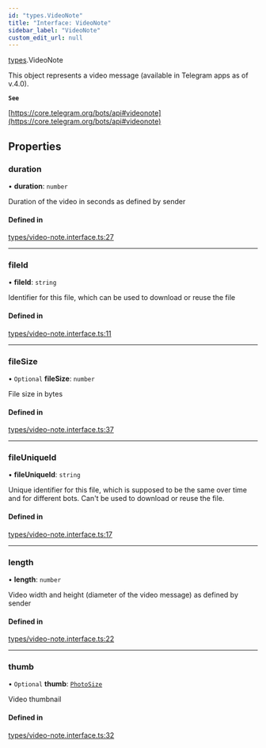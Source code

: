 ```yaml
---
id: "types.VideoNote"
title: "Interface: VideoNote"
sidebar_label: "VideoNote"
custom_edit_url: null
---
```


[types](../modules/types.md).VideoNote

This object represents a video message (available in Telegram apps as of v.4.0).

**`See`**

[https://core.telegram.org/bots/api#videonote](https://core.telegram.org/bots/api#videonote)

## Properties

### duration

• **duration**: `number`

Duration of the video in seconds as defined by sender

#### Defined in

[types/video-note.interface.ts:27](https://github.com/DeityLamb/telegramjs/blob/32b4cca/packages/common/lib/interfaces/types/video-note.interface.ts#L27)

___

### fileId

• **fileId**: `string`

Identifier for this file, which can be used to download or reuse the file

#### Defined in

[types/video-note.interface.ts:11](https://github.com/DeityLamb/telegramjs/blob/32b4cca/packages/common/lib/interfaces/types/video-note.interface.ts#L11)

___

### fileSize

• `Optional` **fileSize**: `number`

File size in bytes

#### Defined in

[types/video-note.interface.ts:37](https://github.com/DeityLamb/telegramjs/blob/32b4cca/packages/common/lib/interfaces/types/video-note.interface.ts#L37)

___

### fileUniqueId

• **fileUniqueId**: `string`

Unique identifier for this file, which is supposed to be the same over time and
for different bots. Can't be used to download or reuse the file.

#### Defined in

[types/video-note.interface.ts:17](https://github.com/DeityLamb/telegramjs/blob/32b4cca/packages/common/lib/interfaces/types/video-note.interface.ts#L17)

___

### length

• **length**: `number`

Video width and height (diameter of the video message) as defined by sender

#### Defined in

[types/video-note.interface.ts:22](https://github.com/DeityLamb/telegramjs/blob/32b4cca/packages/common/lib/interfaces/types/video-note.interface.ts#L22)

___

### thumb

• `Optional` **thumb**: [`PhotoSize`](types.PhotoSize.md)

Video thumbnail

#### Defined in

[types/video-note.interface.ts:32](https://github.com/DeityLamb/telegramjs/blob/32b4cca/packages/common/lib/interfaces/types/video-note.interface.ts#L32)
